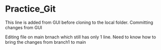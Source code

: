 # Practice_Git

This line is added from GUI before cloning to the local folder. Committing changes from GUI

Editing file on main brnach which still has only 1 line. Need to know how to bring the changes from branch1 to main
